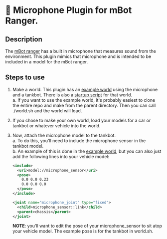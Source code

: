 # 🤖 Microphone Plugin for mBot Ranger.
## Description
The [mBot ranger](https://www.makeblock.com/steam-kits/mbot-ranger) has a built in microphone that measures sound from the environment. This plugin mimics that microphone and is intended to be included in a model for the mBot ranger.
## Steps to use
1. Make a world. This plugin has an [example world](../../worlds/project.world) using the microphone and a tankbot. There is also a [startup script](../../world.sh) for that world.\
    a. If you want to use the example world, it's probably easiest to clone the entire repo and make from the parent directory. Then you can call ./world.sh and the world will load.

2. If you chose to make your own world, load your models for a car or tankbot or whatever vehicle into the world.

3. Now, attach the microphone model to the tankbot.\
    a. To do this, you'll need to include the microphone sensor in the tankbot model.\
    b. An example of this is done in the [example world](../../world/project.world), but you can also just add the following lines into your vehicle model:
    ```xml
    <include>
      <uri>model://microphone_sensor</uri>
      <pose>
        0.0 0.0 0.23
        0.0 0.0 0.0
      </pose>
    </include>

    <joint name="microphone_joint" type="fixed">
      <child>microphone_sensor::link</child>
      <parent>chassis</parent>
    </joint>
    ```
    **NOTE**: you'll want to edit the pose of your microphone_sensor to sit atop your vehicle model. The example pose is for the tankbot in world.sh.
